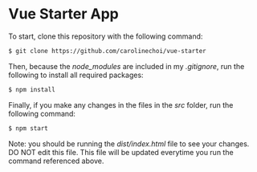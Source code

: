 # Vue Starter App 

To start, clone this repository with the following command:

```bash
$ git clone https://github.com/carolinechoi/vue-starter
```

Then, because the <em>node_modules</em> are included in my <em>.gitignore</em>, run the following to install all required packages:

```bash
$ npm install
```

Finally, if you make any changes in the files in the <em>src</em> folder, run the following command:

```bash
$ npm start
```

Note: you should be running the <em>dist/index.html</em> file to see your changes. DO NOT edit this file. This file will be updated everytime you run the command referenced above.

